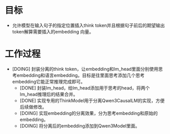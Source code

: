 # 目标
- 允许模型在输入句子的指定位置插入think token并且根据句子前后的期望输出token解算需要插入的embedding 向量。

# 工作过程
- [DOING] 封装分离的think token，让embedding和lm_head里面分别使用思考embedding和语言embedding。目标是往里面思考添加几个思考embedding它能正常推理完成即可。
	- [DONE] 封装lm_head，给lm_head添加用于思考的head，将两个lm_head推理后的结果合并。
	- [DONE] 实现专用的ThinkModel用于分离Qwen3CausalLM的实现，方便后续做修改。
	- [DOING] 实现embedding的分离效果，分为思考embedding和原始的embedding。
	- [DOING] 将分离后的embedding添加到Qwen3Model里面。